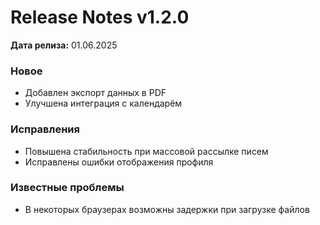 # Release Notes v1.2.0

**Дата релиза:** 01.06.2025

### Новое
- Добавлен экспорт данных в PDF
- Улучшена интеграция с календарём

### Исправления
- Повышена стабильность при массовой рассылке писем
- Исправлены ошибки отображения профиля

### Известные проблемы
- В некоторых браузерах возможны задержки при загрузке файлов
